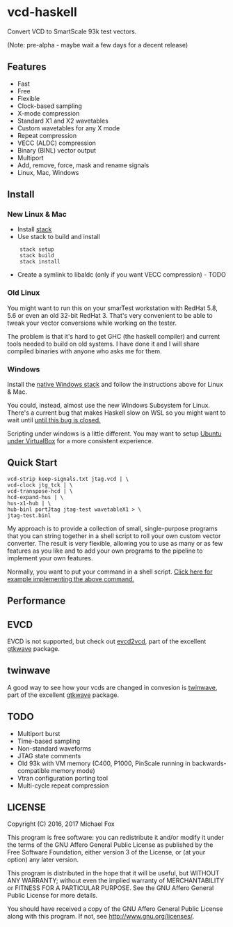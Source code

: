 
vcd-haskell
==============

Convert VCD to SmartScale 93k test vectors.

(Note: pre-alpha - maybe wait a few days for a decent release)

Features
----------

* Fast
* Free
* Flexible
* Clock-based sampling
* X-mode compression
* Standard X1 and X2 wavetables
* Custom wavetables for any X mode
* Repeat compression
* VECC (ALDC) compression
* Binary (BINL) vector output
* Multiport
* Add, remove, force, mask and rename signals
* Linux, Mac, Windows



Install
---------

### New Linux & Mac

* Install [stack](https://docs.haskellstack.org/en/stable/README/)
* Use stack to build and install

```
    stack setup
    stack build
    stack install
```

* Create a symlink to libaldc (only if you want VECC compression) - TODO

### Old Linux

You might want to run this on your smarTest workstation with RedHat 5.8, 5.6 or
even an old 32-bit RedHat 3. That's very convenient to be able to tweak your
vector conversions while working on the tester.

The problem is that it's hard to get GHC (the haskell compiler) and
current tools needed to build on old systems. I have done it and I will share
compiled binaries with anyone who asks me for them.

### Windows

Install the [native Windows stack](https://docs.haskellstack.org/en/stable/install_and_upgrade/#windows) and follow the instructions above for Linux & Mac.

You could, instead, almost use the new Windows Subsystem for
Linux. There's a current bug that makes Haskell slow on WSL so you might
want to wait until [until this bug is closed.](https://github.com/Microsoft/BashOnWindows/issues/1671)

Scripting under windows is a little different. You may want to setup [Ubuntu under VirtualBox](https://help.ubuntu.com/community/VirtualBox) for a more consistent experience.


Quick Start
--------------

    vcd-strip keep-signals.txt jtag.vcd | \
    vcd-clock jtg_tck | \
    vcd-transpose-hcd | \
    hcd-expand-hus | \
    hus-x1-hub | \
    hub-binl portJtag jtag-test wavetableX1 > \
    jtag-test.binl

My approach is to provide a collection of small, single-purpose programs that
you can string together in a shell script to roll your own custom vector converter. The
result is very flexible, allowing you to use as many or as few features as you
like and to add your own programs to the pipeline to implement your own
features.

Normally, you want to put your command in a shell script. [Click here for example implementing the above command.](examples/simple-x1.sh)


Performance
--------------


EVCD
-----

EVCD is not supported, but check out [evcd2vcd](https://www.mankier.com/1/evcd2vcd), part of the excellent [gtkwave](http://gtkwave.sourceforge.net/) package.


twinwave
----------

A good way to see how your vcds are changed in convesion is [twinwave](https://www.mankier.com/1/twinwave), part of the excellent [gtkwave](http://gtkwave.sourceforge.net/) package.


TODO
-----

* Multiport burst
* Time-based sampling
* Non-standard waveforms
* JTAG state comments
* Old 93k with VM memory (C400, P1000, PinScale running in backwards-compatible memory mode)
* Vtran configuration porting tool
* Multi-cycle repeat compression


LICENSE
---------

Copyright (C) 2016, 2017  Michael Fox

This program is free software: you can redistribute it and/or modify
it under the terms of the GNU Affero General Public License as
published by the Free Software Foundation, either version 3 of the
License, or (at your option) any later version.

This program is distributed in the hope that it will be useful,
but WITHOUT ANY WARRANTY; without even the implied warranty of
MERCHANTABILITY or FITNESS FOR A PARTICULAR PURPOSE.  See the
GNU Affero General Public License for more details.

You should have received a copy of the GNU Affero General Public License
along with this program.  If not, see <http://www.gnu.org/licenses/>.
